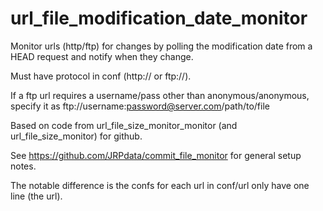 # url_file_modification_date_monitor
Monitor urls (http/ftp) for changes by polling the modification date from a HEAD request and notify when they change.

Must have protocol in conf (http:// or ftp://).

If a ftp url requires a username/pass other than anonymous/anonymous, specify it as ftp://username:password@server.com/path/to/file

Based on code from url_file_size_monitor_monitor (and url_file_size_monitor) for github.

See https://github.com/JRPdata/commit_file_monitor for general setup notes.

The notable difference is the confs for each url in conf/url only have one line (the url).
